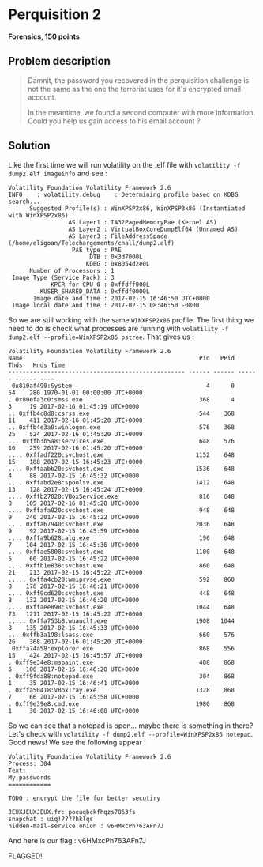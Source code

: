 # Perquisition 2

**Forensics, 150 points**

## Problem description

>Damnit, the password you recovered in the perquisition challenge is not the same as the one the terrorist uses for it's encrypted email account.
>
>In the meantime, we found a second computer with more information. Could you help us gain access to his email account ?

## Solution 

Like the first time we will run volatility on the .elf file with `volatility -f dump2.elf imageinfo` and see :

    Volatility Foundation Volatility Framework 2.6
    INFO    : volatility.debug    : Determining profile based on KDBG search...
          Suggested Profile(s) : WinXPSP2x86, WinXPSP3x86 (Instantiated with WinXPSP2x86)
                     AS Layer1 : IA32PagedMemoryPae (Kernel AS)
                     AS Layer2 : VirtualBoxCoreDumpElf64 (Unnamed AS)
                     AS Layer3 : FileAddressSpace (/home/eligoan/Telechargements/chall/dump2.elf)
                      PAE type : PAE
                           DTB : 0x3d7000L
                          KDBG : 0x8054d2e0L
          Number of Processors : 1
     Image Type (Service Pack) : 3
                KPCR for CPU 0 : 0xffdff000L
             KUSER_SHARED_DATA : 0xffdf0000L
           Image date and time : 2017-02-15 16:46:50 UTC+0000
     Image local date and time : 2017-02-15 08:46:50 -0800

So we are still working with the same `WINXPSP2x86` profile. The first thing we need to do is check what processes are running with `volatility -f dump2.elf --profile=WinXPSP2x86 pstree`. That gives us :

    Volatility Foundation Volatility Framework 2.6
	Name                                                  Pid   PPid   Thds   Hnds Time
	-------------------------------------------------- ------ ------ ------ ------ ----
	 0x810af490:System                                      4      0     54    280 1970-01-01 00:00:00 UTC+0000
	. 0x80efa3c0:smss.exe                                 368      4      3     19 2017-02-16 01:45:19 UTC+0000
	.. 0xffb4c8d8:csrss.exe                               544    368     11    411 2017-02-16 01:45:20 UTC+0000
	.. 0xffb4e3a0:winlogon.exe                            576    368     25    524 2017-02-16 01:45:20 UTC+0000
	... 0xffb3b5a8:services.exe                           648    576     16    259 2017-02-16 01:45:20 UTC+0000
	.... 0xffadf220:svchost.exe                          1152    648     15    188 2017-02-15 16:45:23 UTC+0000
	.... 0xffaabb20:svchost.exe                          1536    648      4     88 2017-02-15 16:45:32 UTC+0000
	.... 0xffabd2e8:spoolsv.exe                          1412    648     13    128 2017-02-15 16:45:24 UTC+0000
	.... 0xffb27020:VBoxService.exe                       816    648      8    105 2017-02-16 01:45:20 UTC+0000
	.... 0xffafa020:svchost.exe                           948    648      9    240 2017-02-15 16:45:22 UTC+0000
	.... 0xffa67940:svchost.exe                          2036    648      9     92 2017-02-15 16:45:59 UTC+0000
	.... 0xffa9b628:alg.exe                               196    648      7    104 2017-02-15 16:45:36 UTC+0000
	.... 0xffae5808:svchost.exe                          1100    648      5     60 2017-02-15 16:45:22 UTC+0000
	.... 0xffb1e838:svchost.exe                           860    648     21    213 2017-02-15 16:45:22 UTC+0000
	..... 0xffa4cb20:wmiprvse.exe                         592    860      8    176 2017-02-15 16:46:21 UTC+0000
	.... 0xff9cd620:svchost.exe                           448    648      8    132 2017-02-15 16:46:20 UTC+0000
	.... 0xffaee898:svchost.exe                          1044    648     73   1211 2017-02-15 16:45:22 UTC+0000
	..... 0xffa753b8:wuauclt.exe                         1908   1044      8    135 2017-02-15 16:45:33 UTC+0000
	... 0xffb3a198:lsass.exe                              660    576     26    368 2017-02-16 01:45:20 UTC+0000
	 0xffa74a58:explorer.exe                              868    556     15    424 2017-02-15 16:45:57 UTC+0000
	. 0xff9e34e8:mspaint.exe                              408    868      6    106 2017-02-15 16:46:20 UTC+0000
	. 0xff9fda88:notepad.exe                              304    868      1     35 2017-02-15 16:46:41 UTC+0000
	. 0xffa50418:VBoxTray.exe                            1328    868      7     66 2017-02-15 16:45:58 UTC+0000
	. 0xff9e39e8:cmd.exe                                 1980    868      1     30 2017-02-15 16:46:08 UTC+0000

So we can see that a notepad is open... maybe there is something in there? Let's check with `volatility -f dump2.elf --profile=WinXPSP2x86 notepad`. Good news! We see the following appear :

    Volatility Foundation Volatility Framework 2.6
    Process: 304
    Text:
    My passwords
    ============

    TODO : encrypt the file for better secutiry

    JEUXJEUXJEUX.fr: poeuqbckfhqzs7863fs
    snapchat : uiq!????hklqs
    hidden-mail-service.onion : v6HMxcPh763AFn7J

And here is our flag : v6HMxcPh763AFn7J

FLAGGED!